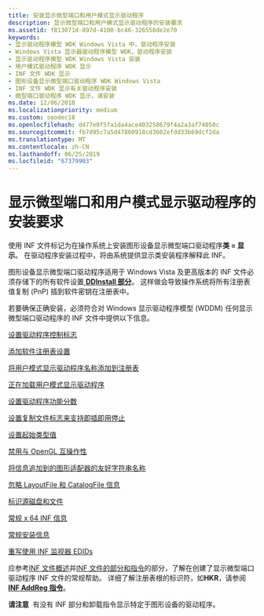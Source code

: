 ```yaml
---
title: 安装显示微型端口和用户模式显示驱动程序
description: 显示微型端口和用户模式显示驱动程序的安装要求
ms.assetid: f813071d-897d-4100-bc46-326558de2e70
keywords:
- 显示驱动程序模型 WDK Windows Vista 中，驱动程序安装
- Windows Vista 显示器驱动程序模型 WDK，驱动程序安装
- 显示驱动程序模型 WDK Windows Vista 安装
- 用户模式驱动程序 WDK 显示
- INF 文件 WDK 显示
- 图形设备显示微型端口驱动程序 WDK Windows Vista
- INF 文件 WDK 显示有关驱动程序安装
- 微型端口驱动程序 WDK 显示，请安装
ms.date: 12/06/2018
ms.localizationpriority: medium
ms.custom: seodec18
ms.openlocfilehash: d477e0f5fa1da4ace403258679f4a2a3af74050c
ms.sourcegitcommit: fb7d95c7a5d47860918cd3602efdd33b69dcf2da
ms.translationtype: MT
ms.contentlocale: zh-CN
ms.lasthandoff: 06/25/2019
ms.locfileid: "67379903"
---
```

# <a name="installation-requirements-for-display-miniport-and-user-mode-display-drivers"></a>显示微型端口和用户模式显示驱动程序的安装要求


使用 INF 文件标记为在操作系统上安装图形设备显示微型端口驱动程序**类 = 显示**。 在驱动程序安装过程中，将由系统提供显示类安装程序解释此 INF。

图形设备显示微型端口驱动程序适用于 Windows Vista 及更高版本的 INF 文件必须存储下的所有软件设置[ **DDInstall 部分**](https://docs.microsoft.com/windows-hardware/drivers/install/inf-ddinstall-section)。 这样做会导致操作系统将所有注册表值复制 (PnP) 插到软件密钥在注册表中。

若要确保正确安装，必须符合对 Windows 显示驱动程序模型 (WDDM) 任何显示微型端口驱动程序的 INF 文件中提供以下信息。

[设置驱动程序控制标志](setting-the-driver-control-flags.md)

[添加软件注册表设置](adding-software-registry-settings.md)

[将用户模式显示驱动程序名称添加到注册表](adding-user-mode-display-driver-names-to-the-registry.md)

[正在加载用户模式显示驱动程序](loading-a-user-mode-display-driver.md)

[设置驱动程序功能分数](setting-the-driver-feature-score.md)

[设置复制文件标志来支持即插即用停止](setting-a-copy-file-flag-to-support-pnp-stop.md)

[设置起始类型值](setting-the-start-type-value.md)

[禁用与 OpenGL 互操作性](disabling-interoperability-with-opengl.md)

[将信息追加到的图形适配器的友好字符串名称](appending-information-to-the-friendly-string-names-of-graphics-adapter.md)

[忽略 LayoutFile 和 CatalogFile 信息](omitting-layoutfile-and-catalogfile-information.md)

[标识源磁盘和文件](identifying-source-disks-and-files.md)

[常规 x 64 INF 信息](general-x64-inf-information.md)

[常规安装信息](general-install-information.md)

[重写使用 INF 监视器 EDIDs](overriding-monitor-edids.md)

应参考[INF 文件概述](https://docs.microsoft.com/windows-hardware/drivers/install/overview-of-inf-files)并[INF 文件的部分和指令](https://docs.microsoft.com/windows-hardware/drivers/install/inf-file-sections-and-directives)的部分，了解在创建了显示微型端口驱动程序 INF 文件的常规帮助。 详细了解注册表根的标识符，如**HKR**，请参阅[ **INF AddReg 指令**](https://docs.microsoft.com/windows-hardware/drivers/install/inf-addreg-directive)。

**请注意**  有没有 INF 部分和卸载指令显示特定于图形设备的驱动程序。

 

 

 





